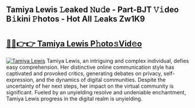 ## Tamiya Lewis 𝙻eaked 𝙽u𝚍e - Part-BJT 𝚅𝚒deo B𝚒kini 𝙿hotos - Hot All 𝙻eaks Zw1K9

# <h2><a href="http://ld6gjzc.urlbe.top/?page=Tamiya+Lewis">🔗🔗👉👉 Tamiya Lewis P𝚑oto𝚜Vid𝚎o</a></h2>

[![Tamiya Lewis](https://i.imgur.com/eBuTRDB.gif)](http://ld6gjzc.urlbe.top/?page=Tamiya+Lewis)
Tamiya Lewis, an intriguing and complex individual, defies easy comprehension. Her distinctive online communication style has captivated and provoked critics, generating debates on privacy, self-expression, and the dynamics of digital communities. Despite the uncertainty of her next steps, her impact on the virtual community is significant. Fueled by an unyielding resolve and undeniable enchantment, Tamiya Lewis progress in the digital realm is unyielding.
